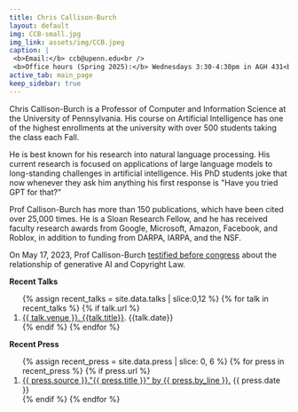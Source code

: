 ```yaml
---
title: Chris Callison-Burch
layout: default
img: CCB-small.jpg
img_link: assets/img/CCB.jpeg
caption: |
 <b>Email:</b> ccb@upenn.edu<br />
 <b>Office hours (Spring 2025):</b> Wednesdays 3:30-4:30pm in AGH 431<br />
active_tab: main_page 
keep_sidebar: true 
---
```

Chris Callison-Burch is a Professor of Computer and Information Science at the University of Pennsylvania. His course on Artificial Intelligence has one of the highest enrollments at the university with over 500 students taking the class each Fall. 

He is best known for his research into natural language processing.  His current research is focused on applications of large language models to long-standing challenges in artificial intelligence. His PhD students joke that now whenever they ask him anything his first response is "Have you tried GPT for that?"

Prof Callison-Burch has more than 150 publications, which have been cited over 25,000 times. He is a Sloan Research Fellow, and he has received faculty research awards from Google, Microsoft, Amazon, Facebook, and Roblox, in addition to funding from DARPA, IARPA, and the NSF. 

On May 17, 2023, Prof Callison-Burch [testified before congress](https://www.youtube.com/playlist?list=PL0S5TKwqfRKKUNWzp7rEe5uuLV-o9VC2f) about the relationship of generative AI and Copyright Law.

<!--
<b>Promotion Materials</b>

I'm going up for promotion to Full Professor this year.  If you'd like to see my materials here they are:

<ul>
<li> <a href="resume.html" class="label label-primary">CV</a> </li>
<li> <a href="research-statement.html" class="label label-success">Research Statement</a> </li>
<li> <a href="teaching-statement.html" class="label label-warning">Teaching Statement</a> </li>
<li> <a href="promotion-summary.html" class="label label-danger">Highlights</a> </li>
</ul>
-->

<b>Recent Talks</b>

<ol>
    {% assign recent_talks = site.data.talks | slice:0,12 %}
    {% for talk in recent_talks %}
      {% if talk.url %}
        <li> <a href="{{talk.url}}">{{ talk.venue }}. {{talk.title}}</a>. {{talk.date}} </li>
      {% endif %}
  {% endfor %}
</ol>


<b>Recent Press</b>

<ol>
    {% assign recent_press = site.data.press | slice: 0, 6 %}
    {% for press in recent_press %}
        {% if press.url %}
            <li>
                 <a href="{{ press.url }}">{{ press.source }}."{{ press.title }}" by {{ press.by_line }}.</a>  {{ press.date }} </li>
        {% endif %}
    {% endfor %}
</ol>

